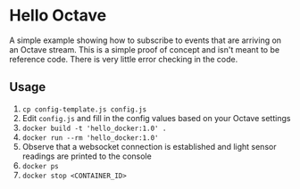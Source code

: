 # Hello Octave

A simple example showing how to subscribe to events that are arriving on an
Octave stream. This is a simple proof of concept and isn't meant to be reference
code. There is very little error checking in the code.

## Usage
1. `cp config-template.js config.js`
1. Edit `config.js` and fill in the config values based on your Octave settings
1. `docker build -t 'hello_docker:1.0' .`
1. `docker run --rm 'hello_docker:1.0'`
1. Observe that a websocket connection is established and light sensor readings
   are printed to the console
1. `docker ps`
1. `docker stop <CONTAINER_ID>`
